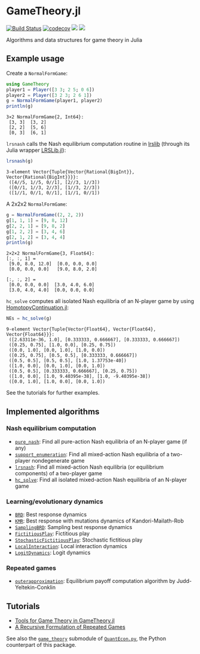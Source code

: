 # GameTheory.jl

[![Build Status](https://github.com/QuantEcon/GameTheory.jl/workflows/CI/badge.svg)](https://github.com/QuantEcon/GameTheory.jl/actions/workflows/ci.yml)
[![codecov](https://codecov.io/gh/QuantEcon/GameTheory.jl/branch/main/graph/badge.svg)](https://codecov.io/gh/QuantEcon/GameTheory.jl)
[![](https://img.shields.io/badge/docs-stable-blue.svg)](https://QuantEcon.github.io/GameTheory.jl/stable)
[![](https://img.shields.io/badge/docs-dev-blue.svg)](https://QuantEcon.github.io/GameTheory.jl/dev)

Algorithms and data structures for game theory in Julia

## Example usage

Create a `NormalFormGame`:

```julia
using GameTheory
player1 = Player([3 3; 2 5; 0 6])
player2 = Player([3 2 3; 2 6 1])
g = NormalFormGame(player1, player2)
println(g)
```
```
3×2 NormalFormGame{2, Int64}:
 [3, 3]  [3, 2]
 [2, 2]  [5, 6]
 [0, 3]  [6, 1]
```

`lrsnash` calls the Nash equilibrium computation routine in [lrslib](http://cgm.cs.mcgill.ca/~avis/C/lrs.html)
(through its Julia wrapper [LRSLib.jl](https://github.com/JuliaPolyhedra/LRSLib.jl)):

```julia
lrsnash(g)
```
```
3-element Vector{Tuple{Vector{Rational{BigInt}}, Vector{Rational{BigInt}}}}:
 ([4//5, 1//5, 0//1], [2//3, 1//3])
 ([0//1, 1//3, 2//3], [1//3, 2//3])
 ([1//1, 0//1, 0//1], [1//1, 0//1])
```

A 2x2x2 `NormalFormGame`:

```julia
g = NormalFormGame((2, 2, 2))
g[1, 1, 1] = [9, 8, 12]
g[2, 2, 1] = [9, 8, 2]
g[1, 2, 2] = [3, 4, 6]
g[2, 1, 2] = [3, 4, 4]
println(g)
```
```
2×2×2 NormalFormGame{3, Float64}:
[:, :, 1] =
 [9.0, 8.0, 12.0]  [0.0, 0.0, 0.0]
 [0.0, 0.0, 0.0]   [9.0, 8.0, 2.0]

[:, :, 2] =
 [0.0, 0.0, 0.0]  [3.0, 4.0, 6.0]
 [3.0, 4.0, 4.0]  [0.0, 0.0, 0.0]
```

`hc_solve` computes all isolated Nash equilibria of an N-player game by using
[HomotopyContinuation.jl](https://github.com/JuliaHomotopyContinuation/HomotopyContinuation.jl):

```julia
NEs = hc_solve(g)
```
```
9-element Vector{Tuple{Vector{Float64}, Vector{Float64}, Vector{Float64}}}:
 ([2.63311e-36, 1.0], [0.333333, 0.666667], [0.333333, 0.666667])
 ([0.25, 0.75], [1.0, 0.0], [0.25, 0.75])
 ([0.0, 1.0], [0.0, 1.0], [1.0, 0.0])
 ([0.25, 0.75], [0.5, 0.5], [0.333333, 0.666667])
 ([0.5, 0.5], [0.5, 0.5], [1.0, 1.37753e-40])
 ([1.0, 0.0], [0.0, 1.0], [0.0, 1.0])
 ([0.5, 0.5], [0.333333, 0.666667], [0.25, 0.75])
 ([1.0, 0.0], [1.0, 9.40395e-38], [1.0, -9.40395e-38])
 ([0.0, 1.0], [1.0, 0.0], [0.0, 1.0])
```

See the tutorials for further examples.

## Implemented algorithms

### Nash equilibrium computation

* [`pure_nash`](https://quantecon.github.io/GameTheory.jl/stable/lib/computing_nash_equilibria.html#GameTheory.pure_nash-Tuple{NormalFormGame}):
  Find all pure-action Nash equilibria of an N-player game (if any)
* [`support_enumeration`](https://quantecon.github.io/GameTheory.jl/stable/lib/computing_nash_equilibria.html#GameTheory.support_enumeration-Union{Tuple{NormalFormGame{2,%20T}},%20Tuple{T}}%20where%20T):
  Find all mixed-action Nash equilibria of a two-player nondegenerate game
* [`lrsnash`](https://quantecon.github.io/GameTheory.jl/stable/lib/computing_nash_equilibria.html#GameTheory.lrsnash-Tuple{NormalFormGame{2,%20%3C:Union{Int64,%20Rational}}}):
  Find all mixed-action Nash equilibria (or equilibrium components) of a two-player game
* [`hc_solve`](https://quantecon.github.io/GameTheory.jl/stable/lib/computing_nash_equilibria.html#GameTheory.hc_solve-Union{Tuple{NormalFormGame{N}},%20Tuple{N}}%20where%20N):
  Find all isolated mixed-action Nash equilibria of an N-player game

### Learning/evolutionary dynamics

* [`BRD`](https://quantecon.github.io/GameTheory.jl/stable/lib/learning_algorithms.html#GameTheory.BRD):
  Best response dynamics
* [`KMR`](https://quantecon.github.io/GameTheory.jl/stable/lib/learning_algorithms.html#GameTheory.KMR):
  Best response with mutations dynamics of Kandori-Mailath-Rob
* [`SamplingBRD`](https://quantecon.github.io/GameTheory.jl/stable/lib/learning_algorithms.html#GameTheory.SamplingBRD):
  Sampling best response dynamics
* [`FictitiousPlay`](https://quantecon.github.io/GameTheory.jl/stable/lib/learning_algorithms.html#GameTheory.FictitiousPlay):
  Fictitious play
* [`StochasticFictitiousPlay`](https://quantecon.github.io/GameTheory.jl/stable/lib/learning_algorithms.html#GameTheory.StochasticFictitiousPlay):
  Stochastic fictitious play
* [`LocalInteraction`](https://quantecon.github.io/GameTheory.jl/stable/lib/learning_algorithms.html#GameTheory.LocalInteraction):
  Local interaction dynamics
* [`LogitDynamics`](https://quantecon.github.io/GameTheory.jl/stable/lib/learning_algorithms.html#GameTheory.LogitDynamics):
  Logit dynamics

### Repeated games

* [`outerapproximation`](https://quantecon.github.io/GameTheory.jl/stable/lib/repeated_games.html#GameTheory.outerapproximation-Tuple{RepeatedGame{2}}):
  Equilibrium payoff computation algorithm by Judd-Yeltekin-Conklin

## Tutorials

* [Tools for Game Theory in GameTheory.jl](https://nbviewer.org/github/QuantEcon/game-theory-notebooks/blob/main/game_theory_jl.ipynb)
* [A Recursive Formulation of Repeated Games](https://nbviewer.org/github/QuantEcon/QuantEcon.notebooks/blob/master/recursive_repeated_games.ipynb)

See also the [`game_theory`](https://quanteconpy.readthedocs.io/en/latest/game_theory.html) submodule of
[`QuantEcon.py`](https://github.com/QuantEcon/QuantEcon.py),
the Python counterpart of this package.
